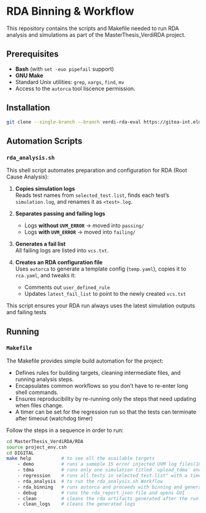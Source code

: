 # RDA Binning & Workflow

This repository contains the scripts and Makefile needed to run RDA analysis and simulations as part of the MasterThesis_VerdiRDA project.

## Prerequisites

- **Bash** (with `set -euo pipefail` support)
- **GNU Make**
- Standard Unix utilities: `grep`, `xargs`, `find`, `mv`
- Access to the `autorca` tool liscence permission.

## Installation
```bash 
git clone --single-branch --branch verdi-rda-eval https://gitea-int.elmos.de/ds-digital/52144.git   #in work directory 
```
## Automation Scripts

### `rda_analysis.sh`
This shell script automates preparation and configuration for RDA (Root Cause Analysis):

1. **Copies simulation logs**  
   Reads test names from `selected_test.list`, finds each test’s `simulation.log`, and renames it as `<test>.log`.

2. **Separates passing and failing logs**  
   - Logs **without `UVM_ERROR`** → moved into `passing/`  
   - Logs **with `UVM_ERROR`** → moved into `failing/`

3. **Generates a fail list**  
   All failing logs are listed into `vcs.txt`.

4. **Creates an RDA configuration file**  
   Uses `autorca` to generate a template config (`temp.yaml`), copies it to `rca.yaml`, and tweaks it:
   - Comments out `user_defined_rule`  
   - Updates `latest_fail_list` to point to the newly created `vcs.txt`

This script ensures your RDA run always uses the latest simulation outputs and failing tests
## Running
### `Makefile`
The Makefile provides simple build automation for the project:

- Defines rules for building targets, cleaning intermediate files, and running analysis steps.
- Encapsulates common workflows so you don’t have to re-enter long shell commands.
- Ensures reproducibility by re-running only the steps that need updating when files change.
- A timer can be set for the regression run so that the tests can terminate after timeout (watchdog timer)

Follow the steps in a sequence in order to run:
```bash 
cd MasterThesis_VerdiRDA/RDA
source project_env.csh
cd DIGITAL
make help           # to see all the available targets
    - demo          # runs a sameple 15 error injected UVM log files(18 in total), bins them, generates report and open GUI
    - tdma          # runs only one simulation titled 'upload_tdma' and generated UVM_ERROR log file
    - regression    # runs all tests in selected_test.list" with a timer
    - rda_analysis  # to run the rda_analysis.sh Workflow
    - rda_binning   # runs autorca and proceeds with binning and generate the rda_report.json
    - debug         # runs the rda_report.json file and opens GUI
    - clean         # cleans the rda artifacts generated after the run
    - clean_logs    # cleans the generated logs

